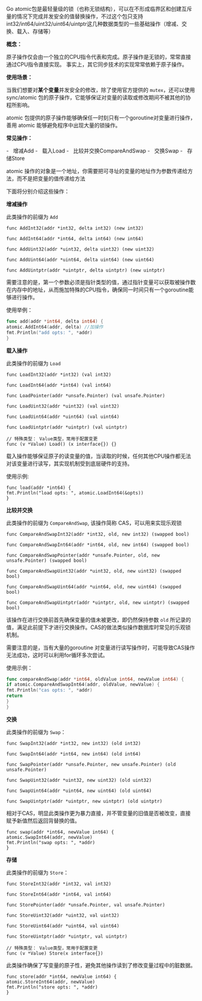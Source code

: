 Go atomic包是最轻量级的锁（也称无锁结构），可以在不形成临界区和创建互斥量的情况下完成并发安全的值替换操作，不过这个包只支持int32/int64/uint32/uint64/uintptr这几种数据类型的一些基础操作（增减、交换、载入、存储等）

**概念：**

原子操作仅会由一个独立的CPU指令代表和完成。原子操作是无锁的，常常直接通过CPU指令直接实现。 事实上，其它同步技术的实现常常依赖于原子操作。

**使用场景：**

当我们想要对**某个变量**并发安全的修改，除了使用官方提供的 `mutex`，还可以使用 sync/atomic 包的原子操作，它能够保证对变量的读取或修改期间不被其他的协程所影响。

atomic 包提供的原子操作能够确保任一时刻只有一个goroutine对变量进行操作，善用 atomic 能够避免程序中出现大量的锁操作。

**常见操作：**

-   增减Add
-   载入Load
-   比较并交换CompareAndSwap
-   交换Swap
-   存储Store

atomic 操作的对象是一个地址，你需要把可寻址的变量的地址作为参数传递给方法，而不是把变量的值传递给方法

下面将分别介绍这些操作：

**增减操作**

此类操作的前缀为 `Add`

```
func AddInt32(addr *int32, delta int32) (new int32)

func AddInt64(addr *int64, delta int64) (new int64)

func AddUint32(addr *uint32, delta uint32) (new uint32)

func AddUint64(addr *uint64, delta uint64) (new uint64)

func AddUintptr(addr *uintptr, delta uintptr) (new uintptr)
```

需要注意的是，第一个参数必须是指针类型的值，通过指针变量可以获取被操作数在内存中的地址，从而施加特殊的CPU指令，确保同一时间只有一个goroutine能够进行操作。

使用举例：

```go
func add(addr *int64, delta int64) {
atomic.AddInt64(addr, delta) //加操作
fmt.Println("add opts: ", *addr)
}

```

**载入操作**

此类操作的前缀为 `Load`

```
func LoadInt32(addr *int32) (val int32)

func LoadInt64(addr *int64) (val int64)

func LoadPointer(addr *unsafe.Pointer) (val unsafe.Pointer)

func LoadUint32(addr *uint32) (val uint32)

func LoadUint64(addr *uint64) (val uint64)

func LoadUintptr(addr *uintptr) (val uintptr)

// 特殊类型： Value类型，常用于配置变更
func (v *Value) Load() (x interface{}) {}
```

载入操作能够保证原子的读变量的值，当读取的时候，任何其他CPU操作都无法对该变量进行读写，其实现机制受到底层硬件的支持。

使用示例:

```
func load(addr *int64) {
fmt.Println("load opts: ", atomic.LoadInt64(&opts))
}
```

**比较并交换**

此类操作的前缀为 `CompareAndSwap`, 该操作简称 CAS，可以用来实现乐观锁

```
func CompareAndSwapInt32(addr *int32, old, new int32) (swapped bool)

func CompareAndSwapInt64(addr *int64, old, new int64) (swapped bool)

func CompareAndSwapPointer(addr *unsafe.Pointer, old, new unsafe.Pointer) (swapped bool)

func CompareAndSwapUint32(addr *uint32, old, new uint32) (swapped bool)

func CompareAndSwapUint64(addr *uint64, old, new uint64) (swapped bool)

func CompareAndSwapUintptr(addr *uintptr, old, new uintptr) (swapped bool)
```

该操作在进行交换前首先确保变量的值未被更改，即仍然保持参数 `old` 所记录的值，满足此前提下才进行交换操作。CAS的做法类似操作数据库时常见的乐观锁机制。

需要注意的是，当有大量的goroutine 对变量进行读写操作时，可能导致CAS操作无法成功，这时可以利用for循环多次尝试。

使用示例：

```go
func compareAndSwap(addr *int64, oldValue int64, newValue int64) {
if atomic.CompareAndSwapInt64(addr, oldValue, newValue) {
fmt.Println("cas opts: ", *addr)
return
}
}
```

**交换**

此类操作的前缀为 `Swap`：

```
func SwapInt32(addr *int32, new int32) (old int32)

func SwapInt64(addr *int64, new int64) (old int64)

func SwapPointer(addr *unsafe.Pointer, new unsafe.Pointer) (old unsafe.Pointer)

func SwapUint32(addr *uint32, new uint32) (old uint32)

func SwapUint64(addr *uint64, new uint64) (old uint64)

func SwapUintptr(addr *uintptr, new uintptr) (old uintptr)
```

相对于CAS，明显此类操作更为暴力直接，并不管变量的旧值是否被改变，直接赋予新值然后返回背替换的值。  

```
func swap(addr *int64, newValue int64) {
atomic.SwapInt64(addr, newValue)
fmt.Println("swap opts: ", *addr)
}
```

**存储**

此类操作的前缀为 `Store`：

```
func StoreInt32(addr *int32, val int32)

func StoreInt64(addr *int64, val int64)

func StorePointer(addr *unsafe.Pointer, val unsafe.Pointer)

func StoreUint32(addr *uint32, val uint32)

func StoreUint64(addr *uint64, val uint64)

func StoreUintptr(addr *uintptr, val uintptr)

// 特殊类型： Value类型，常用于配置变更
func (v *Value) Store(x interface{})

```

此类操作确保了写变量的原子性，避免其他操作读到了修改变量过程中的脏数据。

```
func store(addr *int64, newValue int64) {
atomic.StoreInt64(addr, newValue)
fmt.Println("store opts: ", *addr)
}
```

###